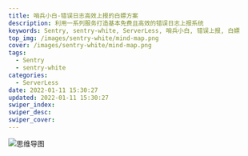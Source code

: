```yaml
---
title: 哨兵小白-错误日志高效上报的白嫖方案
description: 利用一系列服务打造基本免费且高效的错误日志上报系统
keywords: Sentry, sentry-white, ServerLess, 哨兵小白, 错误上报, 白嫖
top_img: /images/sentry-white/mind-map.png
cover: /images/sentry-white/mind-map.png
tags:
  - Sentry
  - sentry-white
categories:
  - ServerLess
date: 2022-01-11 15:30:27
updated: 2022-01-11 15:30:27
swiper_index:
swiper_desc:
swiper_cover:
---
```

![思维导图](/images/sentry-white/mind-map.png)
